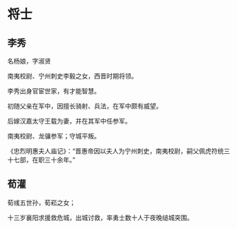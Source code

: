# 将士

## 李秀

名杨娘，字淑贤

南夷校尉、宁州刺史李毅之女，西晋时期将领。

李秀出身官宦世家，有才能智慧。

初随父亲在军中，因擅长骑射、兵法，在军中颇有威望。

后嫁汉嘉太守王载为妻，并在其军中任参军。

南夷校尉、龙骧参军；守城平叛。

《忠烈明惠夫人庙记》：“晋惠帝因以夫人为宁州刺史，南夷校尉，嗣父佩虎符统三十七部，在职三十余年。”

## 荀灌

荀彧五世孙，荀崧之女；

十三岁襄阳求援救危城，出城讨救，率勇士数十人于夜晚缒城突围。
